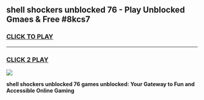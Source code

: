 
## shell shockers unblocked 76 - Play Unblocked Gmaes & Free #8kcs7
<h3>
<a href="https://news.freeplayer.one?title=shell_shockers_unblocked_76&ref=24F">CLICK TO PLAY</a></h3>
<hr>

<h3>
<a href="https://news.freeplayer.one?title=shell_shockers_unblocked_76&ref=24F">CLICK 2 PLAY</a>
  
</h3>

<a href="https://news.freeplayer.one?title=shell_shockers_unblocked_76&ref=24F/"><img src="https://clearcache.store/games.png"></a>


**shell shockers unblocked 76 games unblocked: Your Gateway to Fun and Accessible Online Gaming**
